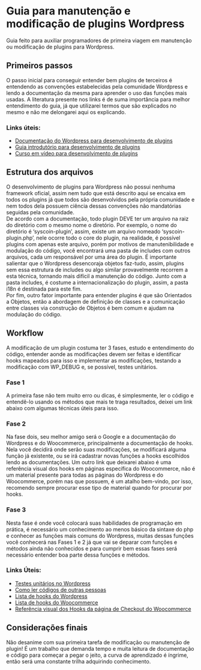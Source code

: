 <h1 id="guia-para-manutenção-e-modificação-de-plugins-wordpress">Guia para manutenção e modificação de plugins Wordpress</h1>
<p>Guia feito para auxiliar programadores de primeira viagem em manutenção ou modificação de plugins para Wordpress.</p>
<h2 id="primeiros-passos">Primeiros passos</h2>
<p>O passo inicial para conseguir entender bem plugins de terceiros é entendendo as convenções estabelecidas pela comunidade Wordpress e lendo a documentação da mesma para aprender o uso das funções mais usadas. A literatura presente nos links é de suma importância para melhor entendimento do guia, já que utilizarei termos que são explicados no mesmo e não me delongarei aqui os explicando.</p>
<h3 id="links-úteis">Links úteis:</h3>
<ul>
	<li><a href="https://docs.woocommerce.com/document/create-a-plugin/">Documentação do Wordpress para desenvolvimento de plugins</a></li>
	<li><a href="https://www.sitepoint.com/an-introduction-to-wordpress-plugin-development/">Guia introdutório para desenvolvimento de plugins</a></li>
	<li><a href="https://www.youtube.com/playlist?list=PLriKzYyLb28kR_CPMz8uierDWC2y3znI2">Curso em vídeo para desenvolvimento de plugins</a></li>
</ul>
<h2 id="estrutura-dos-arquivos">Estrutura dos arquivos</h2>
<p>O desenvolvimento de plugins para Wordpress não possui nenhuma framework oficial, assim nem tudo que está descrito aqui se encaixa em todos os plugins já que todos são desenvolvidos pela própria comunidade e nem todos dela possuem ciência dessas convenções não mandatórias seguidas pela comunidade.<br>
De acordo com a documentação, todo plugin DEVE ter um arquivo na raiz do diretório com o mesmo nome o diretório. Por exemplo, o nome do diretório é ‘syscoin-plugin’, assim, existe um arquivo nomeado ‘syscoin-plugin.php’, nele ocorre todo o core do plugin, na realidade, é possível plugins com apenas este arquivo, porém por motivos de manutenibilidade e modulação do código, você encontrará uma pasta de includes com outros arquivos, cada um responsável por uma área do plugin. É importante salientar que o Wordpress desencoraja objetos faz-tudo, assim, plugins sem essa estrutura de includes ou algo similar provavelmente recorrem a esta técnica, tornando mais difícil a manutenção do código. Junto com a pasta includes, é costume a internacionalização do plugin, assim, a pasta i18n é destinada para este fim.<br>
Por fim, outro fator importante para entender plugins é que são Orientados a Objetos, então a abordagem de definição de classes e a comunicação entre classes via construção de Objetos é bem comum e ajudam na modulação do código.</p>
<h2 id="workflow">Workflow</h2>
<p>A modificação de um plugin costuma ter 3 fases, estudo e entendimento do código, entender aonde as modificações devem ser feitas e identificar hooks mapeados para isso e implementar as modificações, testando a modificação com WP_DEBUG e, se possível, testes unitários.</p>
<h3 id="fase-1">Fase 1</h3>
<p>A primeira fase não tem muito erro ou dicas, é simplesmente, ler o código e entendê-lo usando os métodos que mais te traga resultados, deixei um link abaixo com algumas técnicas úteis para isso.</p>
<h3 id="fase-2">Fase 2</h3>
<p>Na fase dois, seu melhor amigo será o Google e a documentação do Wordpress e do Woocommerce, principalmente a documentação de hooks. Nela você decidirá onde serão suas modificações, se modificará alguma função já existente, ou se irá cadastrar novas funções a hooks escolhidos lendo as documentações. Um outro link que deixarei abaixo é uma referência visual dos hooks em páginas específica do Woocommerce, não é um material presente para todas as páginas do Wordpress e do Woocommerce, porém nas que possuem, é um atalho bem-vindo, por isso, recomendo sempre procurar esse tipo de material quando for procurar por hooks.</p>
<h3 id="fase-3">Fase 3</h3>
<p>Nesta fase é onde você colocará suas habilidades de programação em prática, é necessário um conhecimento ao menos básico da sintaxe do php e conhecer as funções mais comuns do Wordpress, muitas dessas funções você conhecerá nas Fases 1 e 2 já que vai se deparar com funções e métodos ainda não conhecidos e para cumprir bem essas fases será necessário entender boa parte dessa funções e métodos.</p>
<h3 id="links-úteis-1">Links Úteis:</h3>
<ul>
	<li><a href="https://make.wordpress.org/cli/handbook/plugin-unit-tests/">Testes unitários no Wordpress</a></li>
	<li><a href="https://selftaughtcoders.com/how-to-quickly-and-effectively-read-other-peoples-code/">Como ler códigos de outras pessoas</a></li>
	<li><a href="https://developer.wordpress.org/reference/hooks/">Lista de hooks do Wordpress</a></li>
	<li><a href="https://docs.woocommerce.com/wc-apidocs/hook-docs.html">Lista de hooks do Woocommerce</a></li>
	<li><a href="https://businessbloomer.com/woocommerce-visual-hook-guide-checkout-page/">Referência visual dos Hooks da página de Checkout do Woocommerce</a></li>
</ul>
<h2 id="considerações-finais">Considerações finais</h2>
<p>Não desanime com sua primeira tarefa de modificação ou manutenção de plugin! É um trabalho que demanda tempo e muita leitura de documentação e código para começar a pegar o jeito, a curva de aprendizado é íngrime, então será uma constante trilha adquirindo conhecimento.</p>

